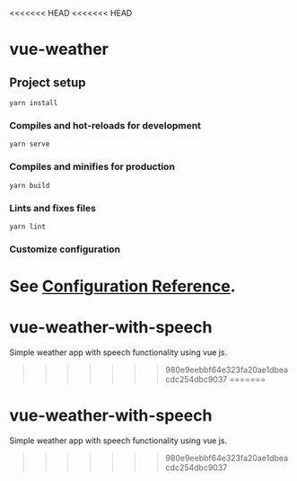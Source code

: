 <<<<<<< HEAD
<<<<<<< HEAD
# vue-weather

## Project setup
```
yarn install
```

### Compiles and hot-reloads for development
```
yarn serve
```

### Compiles and minifies for production
```
yarn build
```

### Lints and fixes files
```
yarn lint
```

### Customize configuration
See [Configuration Reference](https://cli.vuejs.org/config/).
=======
# vue-weather-with-speech
Simple weather app with speech functionality using vue js. 
>>>>>>> 980e9eebbf64e323fa20ae1dbeacdc254dbc9037
=======
# vue-weather-with-speech
Simple weather app with speech functionality using vue js. 
>>>>>>> 980e9eebbf64e323fa20ae1dbeacdc254dbc9037
